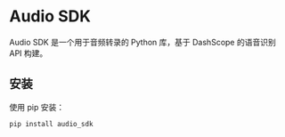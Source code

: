 # Audio SDK

Audio SDK 是一个用于音频转录的 Python 库，基于 DashScope 的语音识别 API 构建。

## 安装

使用 pip 安装：

```bash
pip install audio_sdk